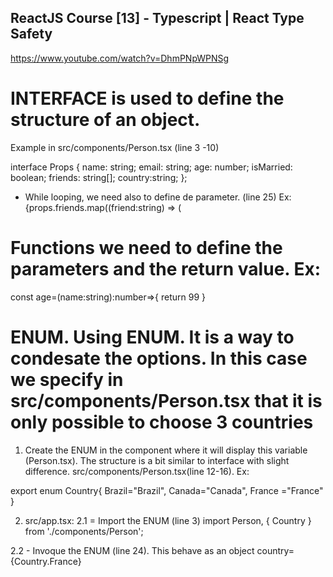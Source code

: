 ## ReactJS Course [13] - Typescript | React Type Safety

https://www.youtube.com/watch?v=DhmPNpWPNSg

# INTERFACE is used to define the structure of an object.

Example in src/components/Person.tsx (line 3 -10)

interface Props {
name: string;
email: string;
age: number;
isMarried: boolean;
friends: string[];
country:string;
};

- While looping, we need also to define de parameter. (line 25) Ex:
  {props.friends.map((friend:string) => (

# Functions we need to define the parameters and the return value. Ex:

const age=(name:string):number=>{
return 99
}

# ENUM. Using ENUM. It is a way to condesate the options. In this case we specify in src/components/Person.tsx that it is only possible to choose 3 countries

1. Create the ENUM in the component where it will display this variable (Person.tsx). The structure is a bit similar to interface with slight difference. src/components/Person.tsx(line 12-16). Ex:

export enum Country{
Brazil="Brazil",
Canada="Canada",
France ="France"
}

2. src/app.tsx:
   2.1 = Import the ENUM (line 3)
   import Person, { Country } from './components/Person';

2.2 - Invoque the ENUM (line 24). This behave as an object
country={Country.France}
